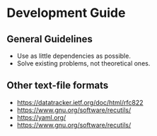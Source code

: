 # Development Guide

## General Guidelines

- Use as little dependencies as possible.
- Solve existing problems, not theoretical ones.

## Other text-file formats

- https://datatracker.ietf.org/doc/html/rfc822
- https://www.gnu.org/software/recutils/
- https://yaml.org/
- https://www.gnu.org/software/recutils/
